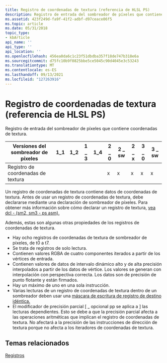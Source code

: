 ```yaml
---
title: Registro de coordenadas de textura (referencia de HLSL PS)
description: Registro de entrada del sombreador de píxeles que contiene coordenadas de textura.
ms.assetid: 423f249d-fa9f-41f2-adbf-d97ceace06f5
ms.topic: article
ms.date: 05/31/2018
topic_type:
- kbArticle
api_name: ''
api_type: ''
api_location: ''
ms.openlocfilehash: 456ea0da6c1c23f51dbdba357f18de747b318e6a
ms.sourcegitcommit: d75fc10b9f0825bbe5ce5045c90d4045e3c53243
ms.translationtype: MT
ms.contentlocale: es-ES
ms.lasthandoff: 09/13/2021
ms.locfileid: "127263916"
---
```

# <a name="texture-coordinate-register-hlsl-ps-reference"></a>Registro de coordenadas de textura (referencia de HLSL PS)

Registro de entrada del sombreador de píxeles que contiene coordenadas de textura.



| Versiones del sombreador de píxeles       | 1\_1 | 1\_2 | 1 \_ 3 | 1\_4 | 2 \_ 0 | 2 \_ sw | 2 \_ x | 3 \_ 0 | 3 \_ sw |
|-----------------------------|------|------|------|------|------|-------|------|------|-------|
| Registro de coordenadas de textura |      |      |      |      | x    | x     | x    | x    | x     |



 

Un registro de coordenadas de textura contiene datos de coordenadas de textura. Antes de usar un registro de coordenadas de textura, debe declararse mediante una declaración de sombreador de píxeles. Para obtener más información sobre cómo declarar un registro de textura, [vea dcl - (sm2, sm3 - ps asm).](dcl---ps.md)

Además, estas son algunas otras propiedades de los registros de coordenadas de textura.

-   Hay ocho registros de coordenadas de textura de sombreador de píxeles, de t0 a t7.
-   Se trata de registros de solo lectura.
-   Contienen valores RGBA de cuatro componentes iterados a partir de los vértices de entrada.
-   Contienen valores de datos de intervalo dinámico alto y de alta precisión interpolados a partir de los datos de vértice. Los valores se generan con interpolación con perspectiva correcta. Los datos son de precisión de punto flotante y están firmados.
-   Hay un máximo de uno en una sola instrucción.
-   Varias lecturas de un registro de coordenadas de textura dentro de un sombreador deben usar una [máscara de escritura de registro de destino idéntica.](dx9-graphics-reference-asm-ps-registers-modifiers-write-mask.md)
-   El modificador de precisión parcial \[ \_ opcional pp se aplica a \] las lecturas dependientes. Esto se debe a que la precisión parcial afecta a las operaciones aritméticas que implican el registro de coordenadas de textura. No afectará a la precisión de las instrucciones de dirección de textura porque no afecta a los iteradores de coordenadas de textura.

## <a name="related-topics"></a>Temas relacionados

<dl> <dt>

[Registros](dx9-graphics-reference-asm-ps-registers.md)
</dt> </dl>

 

 




